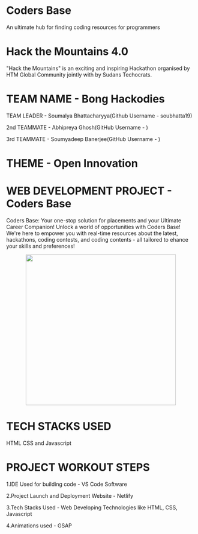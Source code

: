 # Coders Base
An ultimate hub for finding coding resources for programmers

# Hack the Mountains 4.0

"Hack the Mountains" is an exciting and inspiring Hackathon organised by HTM Global Community jointly with by Sudans Techocrats.
 
# TEAM NAME - Bong Hackodies

TEAM LEADER - Soumalya Bhattacharyya(Github Username - soubhatta19)

2nd TEAMMATE - Abhipreya Ghosh(GitHub Username -  )

3rd TEAMMATE - Soumyadeep Banerjee(GitHub Username - )


# THEME - Open Innovation

# WEB DEVELOPMENT PROJECT - Coders Base

Coders Base: Your one-stop solution for placements and your Ultimate Career Companion! 
Unlock a world of opportunities with Coders Base! We're here to empower you with real-time resources about the latest, hackathons, coding contests, and coding contents - all tailored to ehance your skills and preferences! 

<p align="center">
  <img width="400" height="400" src="https://github.com/soucharya19/CodeSquare/assets/145778953/ef442e43-4067-495b-910d-a8420e1844b9">
</p>

# TECH STACKS USED
HTML CSS and Javascript

# PROJECT WORKOUT STEPS

1.IDE Used for building code - VS Code Software

2.Project Launch and Deployment Website - Netlify

3.Tech Stacks Used - Web Developing Technologies like HTML, CSS, Javascript

4.Animations used - GSAP

